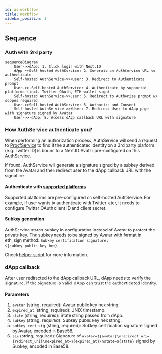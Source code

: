 ```yaml
---
id: as-workflow
title: Workflow
sidebar_position: 2
---
```


## Sequence

### Auth with 3rd party

```mermaid
sequenceDiagram
    User->>dApp: 1. Click login with Next.ID
    dApp->>Self-hosted AuthService: 2. Generate an AuthService URL to authenticate
    Self-hosted AuthService->>+User: 3. Redirect to Authenticate prompt
    User->>-Self-hosted AuthService: 4. Authenticate by supported platforms (incl. Twitter OAuth, ETH wallet sign)
    Self-hosted AuthService->>User: 5. Redirect to Authorize prompt w/ scopes required
    User->>Self-hosted AuthService: 6. Authorize and Consent
    Self-hosted AuthService->>+User: 7. Redirect User to dApp page with signature signed by Avatar
    User->>-dApp: 8. Access dApp callback URL with signature
```

### How AuthService authenticate you?

When performing an authorization process, AuthService will send a request to [ProofService](../proof-service/ps-intro) to find if the authenticated identity on a 3rd party platform (e.g. Twitter ID) is bound to a Next.ID Avatar pre-configured on this AuthService.

If found, AuthService will generate a signature signed by a subkey derived from the Avatar and then redirect user to the dApp callback URL with the signature.

#### Authenticate with [supported platforms](as-intro#supported-platforms)

Supported platforms are pre-configured on self-hosted AuthService. For example, if user wants to authenticate with Twitter later, it needs to configure Twitter OAuth client ID and client secret.

#### Subkey generation

AuthService stores subkey in configuration instead of Avatar to protect the private key. The subkey needs to be signed by Avatar with format in eth_sign method: `Subkey certification signature: ${subkey_public_key_hex}`.

Check [helper script](https://github.com/nextdotid/auth_server/blob/main/build/generate_subkey.py) for more information.

### dApp callback

After user redirected to the dApp callback URL, dApp needs to verify the signature. If the signature is valid, dApp can trust the authenticated identity.

#### Parameters

1. `avatar` (string, required): Avatar public key hex string.
2. `expired_at` (string, required): UNIX timestamp.
3. `state` (string, required): State string passed from dApp.
4. `subkey` (string, required): Subkey public key hex string.
5. `subkey_cert_sig` (string, required): Subkey certification signature signed by Avatar, encoded in Base58.
6. `sig` (string, required): Signature of `avatar=${avatar}\nredirect_uri={redirect_uri}\nexpired_at=${expired_at}\nstate=${state}` signed by Subkey, encoded in Base58.
